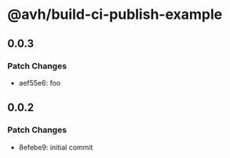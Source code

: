 # @avh/build-ci-publish-example

## 0.0.3

### Patch Changes

- aef55e6: foo

## 0.0.2

### Patch Changes

- 8efebe9: initial commit
